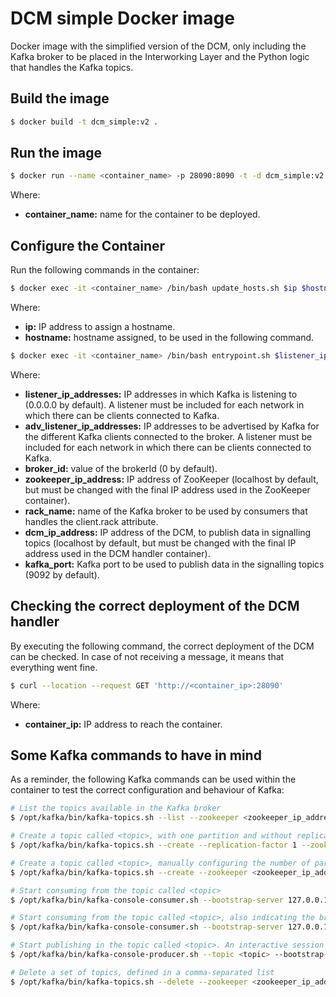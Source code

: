 # DCM simple Docker image

Docker image with the simplified version of the DCM, only including the Kafka broker to be placed in the Interworking Layer and the Python logic that handles the Kafka topics.

## Build the image

```sh
$ docker build -t dcm_simple:v2 .
```

## Run the image

```sh
$ docker run --name <container_name> -p 28090:8090 -t -d dcm_simple:v2
```

Where:

* **container_name:** name for the container to be deployed.

## Configure the Container

Run the following commands in the container:

```sh
$ docker exec -it <container_name> /bin/bash update_hosts.sh $ip $hostname
```

Where:

* **ip:** IP address to assign a hostname.
* **hostname:** hostname assigned, to be used in the following command.

```sh
$ docker exec -it <container_name> /bin/bash entrypoint.sh $listener_ip_addresses $adv_listener_ip_addresses $broker_id $zookeeper_ip_address $rack_name $dcm_ip_address $kafka_port
```

Where:

* **listener_ip_addresses:** IP addresses in which Kafka is listening to (0.0.0.0 by default). A listener must be included for each network in which there can be clients connected to Kafka.
* **adv_listener_ip_addresses:** IP addresses to be advertised by Kafka for the different Kafka clients connected to the broker. A listener must be included for each network in which there can be clients connected to Kafka.
* **broker_id:** value of the brokerId (0 by default).
* **zookeeper_ip_address:** IP address of ZooKeeper (localhost by default, but must be changed with the final IP address used in the ZooKeeper container).
* **rack_name:** name of the Kafka broker to be used by consumers that handles the client.rack attribute.
* **dcm_ip_address:** IP address of the DCM, to publish data in signalling topics (localhost by default, but must be changed with the final IP address used in the DCM handler container).
* **kafka_port:** Kafka port to be used to publish data in the signalling topics (9092 by default).

## Checking the correct deployment of the DCM handler

By executing the following command, the correct deployment of the DCM can be checked. In case of not receiving a message, it means that everything went fine.

```sh
$ curl --location --request GET 'http://<container_ip>:28090'
```

Where:

* **container_ip:** IP address to reach the container.

## Some Kafka commands to have in mind

As a reminder, the following Kafka commands can be used within the container to test the correct configuration and behaviour of Kafka:

```sh
# List the topics available in the Kafka broker
$ /opt/kafka/bin/kafka-topics.sh --list --zookeeper <zookeeper_ip_address>:2181

# Create a topic called <topic>, with one partition and without replication
$ /opt/kafka/bin/kafka-topics.sh --create --replication-factor 1 --zookeeper <zookeeper_ip_address>:2181 --topic <topic> --partitions 1

# Create a topic called <topic>, manually configuring the number of partitions and replication with <replica_assignment> (e.g., if we have two brokers, whose id are 1 and 4, and we want one partition with replication between the two brokers, where the broker 4 is the leader and the broker 1 is the follower, <replica_assignment>=4,1)
$ /opt/kafka/bin/kafka-topics.sh --create --zookeeper <zookeeper_ip_address>:2181 --topic <topic> --replica-assignment <replica_assignment>

# Start consuming from the topic called <topic>
$ /opt/kafka/bin/kafka-console-consumer.sh --bootstrap-server 127.0.0.1:9092 --topic <topic>  --from-beginning

# Start consuming from the topic called <topic>, also indicating the broker from which the consumer must read, as defined in the broker.rack property in Kafka. Remember that the broker should have a replica of the topic partition to do this operation
$ /opt/kafka/bin/kafka-console-consumer.sh --bootstrap-server 127.0.0.1:9092 --topic <topic> --consumer-property client.rack=<rack> --from-beginning

# Start publishing in the topic called <topic>. An interactive session will be opened then, in which you can write some messages and push Enter to send them to Kafka
$ /opt/kafka/bin/kafka-console-producer.sh --topic <topic> --bootstrap-server 127.0.0.1:9092

# Delete a set of topics, defined in a comma-separated list
$ /opt/kafka/bin/kafka-topics.sh --delete --zookeeper <zookeeper_ip_address>:2181 --topic <topic_1>,...,<topic_N>
```
